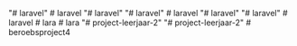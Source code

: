 "# laravel" 
#   l a r a v e l  
 "# laravel" 
"# laravel" 
#   l a r a v e l  
 "# laravel" 
"# laravel" 
#   l a r a v e l  
 #   l a r a  
 #   l a r a  
 "# project-leerjaar-2" 
"# project-leerjaar-2" 
#   b e r o e b s p r o j e c t 4  
 